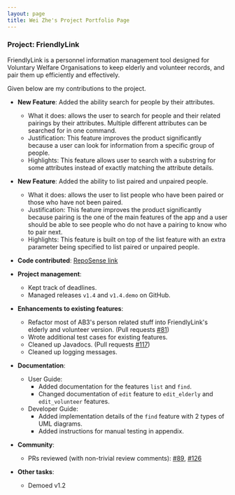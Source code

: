 ```yaml
---
layout: page
title: Wei Zhe's Project Portfolio Page
---
```


### Project: FriendlyLink

FriendlyLink is a personnel information management tool designed for Voluntary Welfare Organisations to keep elderly and volunteer records, and pair them up efficiently and effectively.

Given below are my contributions to the project.

* **New Feature**: Added the ability search for people by their attributes.
  * What it does: allows the user to search for people and their related pairings by their attributes. Multiple different attributes can be searched for in one command.
  * Justification: This feature improves the product significantly because a user can look for information from a specific group of people.
  * Highlights: This feature allows user to search with a substring for some attributes instead of exactly matching the attribute details.

* **New Feature**: Added the ability to list paired and unpaired people.
  * What it does: allows the user to list people who have been paired or those who have not been paired.
  * Justification: This feature improves the product significantly because pairing is the one of the main features of the app and a user should be able to see people who do not have a pairing to know who to pair next.
  * Highlights: This feature is built on top of the list feature with an extra parameter being specified to list paired or unpaired people.

* **Code contributed**: [RepoSense link](https://nus-cs2103-ay2223s2.github.io/tp-dashboard/?search=wz2k&breakdown=true&sort=groupTitle%20dsc&sortWithin=title&since=2023-02-17&timeframe=commit&mergegroup=&groupSelect=groupByRepos&checkedFileTypes=docs~functional-code~test-code~other)

* **Project management**:
  * Kept track of deadlines.
  * Managed releases `v1.4` and `v1.4.demo` on GitHub.

* **Enhancements to existing features**:
  * Refactor most of AB3's person related stuff into FriendlyLink's elderly and volunteer version. (Pull requests [\#81](https://github.com/AY2223S2-CS2103T-W12-1/tp/pull/81))
  * Wrote additional test cases for existing features.
  * Cleaned up Javadocs. (Pull requests [\#117](https://github.com/AY2223S2-CS2103T-W12-1/tp/pull/117))
  * Cleaned up logging messages.

* **Documentation**:
    * User Guide:
        * Added documentation for the features `list` and `find`.
        * Changed documentation of `edit` feature to `edit_elderly` and `edit_volunteer` features.
    * Developer Guide:
        * Added implementation details of the `find` feature with 2 types of UML diagrams.
        * Added instructions for manual testing in appendix.

* **Community**:
  * PRs reviewed (with non-trivial review comments): [\#89](https://github.com/AY2223S2-CS2103T-W12-1/tp/pull/89), [\#126](https://github.com/AY2223S2-CS2103T-W12-1/tp/pull/126)

* **Other tasks**:
  * Demoed v1.2
